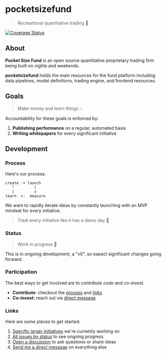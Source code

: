 # pocketsizefund 

> Recreational quantitative trading 🍊  

[![Coverage Status](https://coveralls.io/repos/github/pocketsizefund/pocketsizefund/badge.svg)](https://coveralls.io/github/pocketsizefund/pocketsizefund)  

## About

**Pocket Size Fund** is an open source quantitative proprietary trading firm being built on nights and weekends.  

**pocketsizefund** holds the main resources for the fund platform including data pipelines, model definitions, trading engine, and frontend resources.  

## Goals

> Make money and learn things 💡  

Accountability for these goals is enforced by:  

1. **Publishing performance** on a regular, automated basis  
2. **Writing whitepapers** for every significant initiative  

## Development

### Process

Here's our process:  

```
create -> launch
   ^         |
   |         v
learn  <-  measure
```

We want to rapidly iterate ideas by constantly launching with an MVP mindset for every initiative.  

> Treat every initiative like it has a demo day 🚀  

### Status

> Work in progress 🚧

This is in ongoing development, a "v0", so expect significant changes going forward.  

### Participation

The best ways to get involved are to _contribute code_ and _co-invest_.  

- **Contribute**: checkout the [process](#process) and [links](#links)  
- **Co-invest**: reach out via [direct message](https://twitter.com/forstmeier)  

### Links

Here are some places to get started:  

1. [Specific larger initiatives](https://github.com/pocketsizefund/pocketsizefund/milestones) we're currently working on  
2. [All issues by status](https://github.com/orgs/pocketsizefund/projects/2/views/1) to see ongoing progress  
3. [Open a discussion](https://github.com/orgs/pocketsizefund/discussions) to ask questions or share ideas  
4. [Send me a direct message](https://twitter.com/forstmeier) on everything else  
